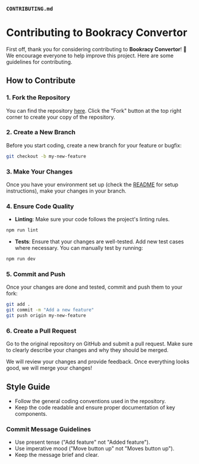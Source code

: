 ### `CONTRIBUTING.md`

# Contributing to Bookracy Convertor

First off, thank you for considering contributing to **Bookracy Convertor**! 🎉  
We encourage everyone to help improve this project. Here are some guidelines for contributing.

## How to Contribute

### 1. Fork the Repository

You can find the repository [here](https://github.com/yourusername/bookracy-convertor). Click the "Fork" button at the top right corner to create your copy of the repository.

### 2. Create a New Branch

Before you start coding, create a new branch for your feature or bugfix:

```bash
git checkout -b my-new-feature
```

### 3. Make Your Changes

Once you have your environment set up (check the [README](README.md) for setup instructions), make your changes in your branch.

### 4. Ensure Code Quality

- **Linting**: Make sure your code follows the project's linting rules.

```bash
npm run lint
```

- **Tests**: Ensure that your changes are well-tested. Add new test cases where necessary. You can manually test by running:

```bash
npm run dev
```

### 5. Commit and Push

Once your changes are done and tested, commit and push them to your fork:

```bash
git add .
git commit -m "Add a new feature"
git push origin my-new-feature
```

### 6. Create a Pull Request

Go to the original repository on GitHub and submit a pull request. Make sure to clearly describe your changes and why they should be merged.

We will review your changes and provide feedback. Once everything looks good, we will merge your changes!

## Style Guide

- Follow the general coding conventions used in the repository.
- Keep the code readable and ensure proper documentation of key components.

### Commit Message Guidelines

- Use present tense ("Add feature" not "Added feature").
- Use imperative mood ("Move button up" not "Moves button up").
- Keep the message brief and clear.